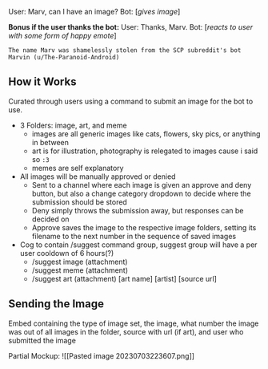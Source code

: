 User: Marv, can I have an image?
Bot: \[*gives image*]

**Bonus if the user thanks the bot:**
User: Thanks, Marv.
Bot: \[*reacts to user with some form of happy emote*]

`The name Marv was shamelessly stolen from the SCP subreddit's bot Marvin (u/The-Paranoid-Android)`

## How it Works
Curated through users using a command to submit an image for the bot to use.
- 3 Folders: image, art, and meme
	- images are all generic images like cats, flowers, sky pics, or anything in between
	- art is for illustration, photography is relegated to images cause i said so `:3`
	- memes are self explanatory
- All images will be manually approved or denied
	- Sent to a channel where each image is given an approve and deny button, but also a change category dropdown to decide where the submission should be stored
	- Deny simply throws the submission away, but responses can be decided on
	- Approve saves the image to the respective image folders, setting its filename to the next number in the sequence of saved images
- Cog to contain /suggest command group, suggest group will have a per user cooldown of 6 hours(?)
	- /suggest image (attachment)
	- /suggest meme (attachment)
	- /suggest art (attachment) \[art name] \[artist] \[source url]

## Sending the Image
Embed containing the type of image set, the image, what number the image was out of all images in the folder, source with url (if art), and user who submitted the image

Partial Mockup: 
![[Pasted image 20230703223607.png]]

